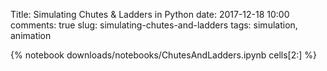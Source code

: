 Title: Simulating Chutes & Ladders in Python
date: 2017-12-18 10:00
comments: true
slug: simulating-chutes-and-ladders
tags: simulation, animation

{% notebook downloads/notebooks/ChutesAndLadders.ipynb cells[2:] %}